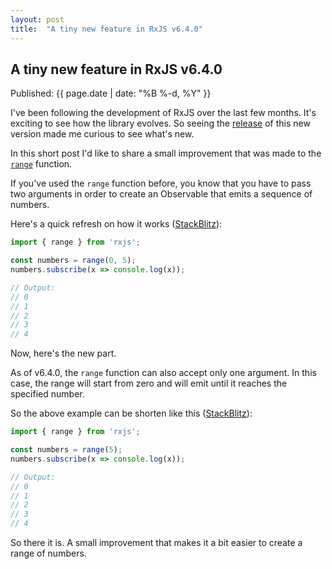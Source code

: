 ```yaml
---
layout: post
title:  "A tiny new feature in RxJS v6.4.0"
---
```


## A tiny new feature in RxJS v6.4.0

<p>Published: <time pubdate="">{{ page.date | date: "%B %-d, %Y" }}</time></p>

I've been following the development of RxJS over the last few months. It's exciting to see how the library evolves. So seeing the [release](https://github.com/ReactiveX/rxjs/blob/master/CHANGELOG.md#640-2019-01-30) of this new version made me curious to see what's new.

In this short post I'd like to share a small improvement that was made to the [`range`](https://rxjs.dev/api/index/function/range) function.

If you've used the `range` function before, you know that you have to pass two arguments in order to create an Observable that emits a sequence of numbers.

Here's a quick refresh on how it works ([StackBlitz](https://stackblitz.com/edit/range-two-arguments?devtoolsheight=60)):

```ts
import { range } from 'rxjs';

const numbers = range(0, 5);
numbers.subscribe(x => console.log(x));

// Output:
// 0
// 1
// 2
// 3
// 4
```

Now, here's the new part.

As of v6.4.0, the `range` function can also accept only one argument. In this case, the range will start from zero and will emit until it reaches the specified number.

So the above example can be shorten like this ([StackBlitz](https://stackblitz.com/edit/range-one-argument?devtoolsheight=60)):

```ts
import { range } from 'rxjs';

const numbers = range(5);
numbers.subscribe(x => console.log(x));

// Output:
// 0
// 1
// 2
// 3
// 4
```

So there it is. A small improvement that makes it a bit easier to create a range of numbers.
